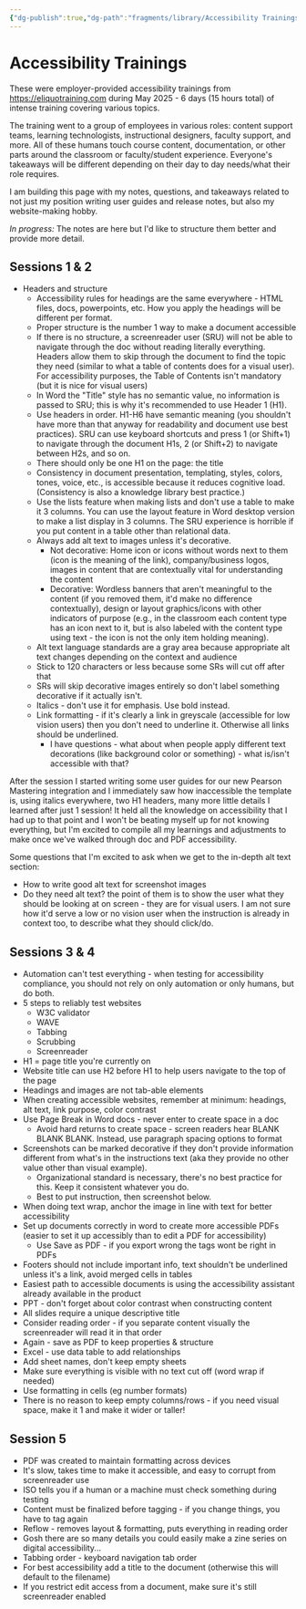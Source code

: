 ```yaml
---
{"dg-publish":true,"dg-path":"fragments/library/Accessibility Trainings.md","permalink":"/fragments/library/accessibility-trainings/","created":"2025-05-17T17:22:50.168-04:00","updated":"2025-08-18T17:18:03.247-04:00"}
---
```



# Accessibility Trainings
These were employer-provided accessibility trainings from https://eliquotraining.com during May 2025 - 6 days (15 hours total) of intense training covering various topics.

The training went to a group of employees in various roles: content support teams, learning technologists, instructional designers, faculty support, and more. All of these humans touch course content, documentation, or other parts around the classroom or faculty/student experience. Everyone's takeaways will be different depending on their day to day needs/what their role requires.

I am building this page with my notes, questions, and takeaways related to not just my position writing user guides and release notes, but also my website-making hobby.

*In progress:* The notes are here but I'd like to structure them better and provide more detail.

## Sessions 1 & 2

- Headers and structure
	- Accessibility rules for headings are the same everywhere - HTML files, docs, powerpoints, etc. How you apply the headings will be different per format.
	- Proper structure is the number 1 way to make a document accessible
	- If there is no structure, a screenreader user (SRU) will not be able to navigate through the doc without reading literally everything. Headers allow them to skip through the document to find the topic they need (similar to what a table of contents does for a visual user). For accessibility purposes, the Table of Contents isn't mandatory (but it is nice for visual users)
	- In Word the "Title" style has no semantic value, no information is passed to SRU; this is why it's recommended to use Header 1 (H1).
	- Use headers in order. H1-H6 have semantic meaning (you shouldn't have more than that anyway for readability and document use best practices). SRU can use keyboard shortcuts and press 1 (or Shift+1) to navigate through the document H1s, 2 (or Shift+2) to navigate between H2s, and so on. 
	- There should only be one H1 on the page: the title
	- Consistency in document presentation, templating, styles, colors, tones, voice, etc., is accessible because it reduces cognitive load. (Consistency is also a knowledge library best practice.)
	- Use the lists feature when making lists and don't use a table to make it 3 columns. You can use the layout feature in Word desktop version to make a list display in 3 columns. The SRU experience is horrible if you put content in a table other than relational data.
	- Always add alt text to images unless it's decorative.
		- Not decorative: Home icon or icons without words next to them (icon is the meaning of the link), company/business logos, images in content that are contextually vital for understanding the content
		- Decorative: Wordless banners that aren't meaningful to the content (if you removed them, it'd make no difference contextually), design or layout graphics/icons with other indicators of purpose (e.g., in the classroom each content type has an icon next to it, but is also labeled with the content type using text - the icon is not the only item holding meaning). 
	- Alt text language standards are a gray area because appropriate alt text changes depending on the context and audience
	- Stick to 120 characters or less because some SRs will cut off after that
	- SRs will skip decorative images entirely so don't label something decorative if it actually isn't.
	- Italics - don't use it for emphasis. Use bold instead.
	- Link formatting - if it's clearly a link in greyscale (accessible for low vision users) then you don't need to underline it. Otherwise all links should be underlined.
		- I have questions - what about when people apply different text decorations (like background color or something) - what is/isn't accessible with that?

After the session I started writing some user guides for our new Pearson Mastering integration and I immediately saw how inaccessible the template is, using italics everywhere, two H1 headers, many more little details I learned after just 1 session! It held all the knowledge on accessibility that I had up to that point and I won't be beating myself up for not knowing everything, but I'm excited to compile all my learnings and adjustments to make once we've walked through doc and PDF accessibility.

Some questions that I'm excited to ask when we get to the in-depth alt text section:
- How to write good alt text for screenshot images
- Do they need alt text? the point of them is to show the user what they should be looking at on screen - they are for visual users. I am not sure how it'd serve a low or no vision user when the instruction is already in context too, to describe what they should click/do.

## Sessions 3 & 4
- Automation can't test everything - when testing for accessibility compliance, you should not rely on only automation or only humans, but do both.
- 5 steps to reliably test websites
	- W3C validator
	- WAVE
	- Tabbing
	- Scrubbing
	- Screenreader
- H1 = page title you're currently on
- Website title can use H2 before H1 to help users navigate to the top of the page
- Headings and images are not tab-able elements
- When creating accessible websites, remember at minimum: headings, alt text, link purpose, color contrast
- Use Page Break in Word docs - never enter to create space in a doc
	- Avoid hard returns to create space - screen readers hear BLANK BLANK BLANK. Instead, use paragraph spacing options to format 
- Screenshots can be marked decorative if they don't provide information different from what's in the instructions text (aka they provide no other value other than visual example).
	- Organizational standard is necessary, there's no best practice for this. Keep it consistent whatever you do.
	- Best to put instruction, then screenshot below.
- When doing text wrap, anchor the image in line with text for better accessibility
- Set up documents correctly in word to create more accessible PDFs (easier to set it up accessibly than to edit a PDF for accessibility)
	- Use Save as PDF - if you export wrong the tags wont be right in PDFs
- Footers should not include important info, text shouldn't be underlined unless it's a link, avoid merged cells in tables
- Easiest path to accessible documents is using the accessibility assistant already available in the product
- PPT - don't forget about color contrast when constructing content 
- All slides require a unique descriptive title 
- Consider reading order - if you separate content visually the screenreader will read it in that order
- Again - save as PDF to keep properties & structure
- Excel - use data table to add relationships
- Add sheet names, don't keep empty sheets
- Make sure everything is visible with no text cut off (word wrap if needed)
- Use formatting in cells (eg number formats)
- There is no reason to keep empty columns/rows - if you need visual space, make it 1 and make it wider or taller!

## Session 5
- PDF was created to maintain formatting across devices
- It's slow, takes time to make it accessible, and easy to corrupt from screenreader use
- ISO tells you if a human or a machine must check something during testing
- Content must be finalized before tagging - if you change things, you have to tag again
- Reflow - removes layout & formatting, puts everything in reading order
- Gosh there are so many details you could easily make a zine series on digital accessibility...
- Tabbing order - keyboard navigation tab order
- For best accessibility add a title to the document (otherwise this will default to the filename)
- If you restrict edit access from a document, make sure it's still screenreader enabled